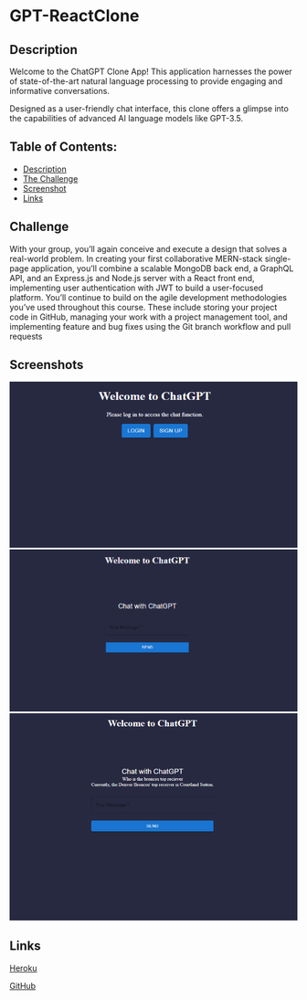 # GPT-ReactClone

## Description


Welcome to the ChatGPT Clone App! This application harnesses the power of state-of-the-art natural language processing to provide engaging and informative conversations.

Designed as a user-friendly chat interface, this clone offers a glimpse into the capabilities of advanced AI language models like GPT-3.5.


## Table of Contents:

- [Description](#Description)
- [The Challenge](#Challenge)
- [Screenshot](#screenshots)
- [Links](#links)

## Challenge


With your group, you’ll again conceive and execute a design that solves a real-world problem. In creating your first collaborative MERN-stack single-page application, you’ll combine a scalable MongoDB back end, a GraphQL API, and an Express.js and Node.js server with a React front end, implementing user authentication with JWT to build a user-focused platform. You’ll continue to build on the agile development methodologies you’ve used throughout this course. These include storing your project code in GitHub, managing your work with a project management tool, and implementing feature and bug fixes using the Git branch workflow and pull requests


## Screenshots

![login](./client/public/assets/images/loginGPT.png)
![Chatbox](./client/public/assets/images/Chatbox.png)
![Chatbox](./client/public/assets/images/responseGPT.png)

## Links

[Heroku](https://boiling-ocean-11327-1158f1eb9ac1.herokuapp.com)

[GitHub](https://github.com/Leonn24/GPT-ReactClone)
